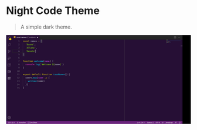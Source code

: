 # Night Code Theme

>A simple dark theme.

![Night Code](https://github.com/brunofow/night-code/blob/master/images/night-code.png?raw=true)